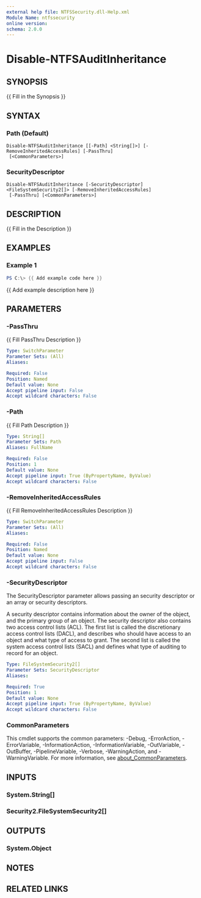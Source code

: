 ```yaml
---
external help file: NTFSSecurity.dll-Help.xml
Module Name: ntfssecurity
online version:
schema: 2.0.0
---
```


# Disable-NTFSAuditInheritance

## SYNOPSIS

{{ Fill in the Synopsis }}

## SYNTAX

### Path (Default)
```
Disable-NTFSAuditInheritance [[-Path] <String[]>] [-RemoveInheritedAccessRules] [-PassThru]
 [<CommonParameters>]
```

### SecurityDescriptor
```
Disable-NTFSAuditInheritance [-SecurityDescriptor] <FileSystemSecurity2[]> [-RemoveInheritedAccessRules]
 [-PassThru] [<CommonParameters>]
```

## DESCRIPTION

{{ Fill in the Description }}

## EXAMPLES

### Example 1

```PowerShell
PS C:\> {{ Add example code here }}
```

{{ Add example description here }}

## PARAMETERS

### -PassThru

{{ Fill PassThru Description }}

```yaml
Type: SwitchParameter
Parameter Sets: (All)
Aliases:

Required: False
Position: Named
Default value: None
Accept pipeline input: False
Accept wildcard characters: False
```

### -Path

{{ Fill Path Description }}

```yaml
Type: String[]
Parameter Sets: Path
Aliases: FullName

Required: False
Position: 1
Default value: None
Accept pipeline input: True (ByPropertyName, ByValue)
Accept wildcard characters: False
```

### -RemoveInheritedAccessRules

{{ Fill RemoveInheritedAccessRules Description }}

```yaml
Type: SwitchParameter
Parameter Sets: (All)
Aliases:

Required: False
Position: Named
Default value: None
Accept pipeline input: False
Accept wildcard characters: False
```

### -SecurityDescriptor

The SecurityDescriptor parameter allows passing an security descriptor or an array or security descriptors.

A security descriptor contains information about the owner of the object, and the primary group of an object. The security descriptor also contains two access control lists (ACL). The first list is called the discretionary access control lists (DACL), and describes who should have access to an object and what type of access to grant. The second list is called the system access control lists (SACL) and defines what type of auditing to record for an object.

```yaml
Type: FileSystemSecurity2[]
Parameter Sets: SecurityDescriptor
Aliases:

Required: True
Position: 1
Default value: None
Accept pipeline input: True (ByPropertyName, ByValue)
Accept wildcard characters: False
```

### CommonParameters
This cmdlet supports the common parameters: -Debug, -ErrorAction, -ErrorVariable, -InformationAction, -InformationVariable, -OutVariable, -OutBuffer, -PipelineVariable, -Verbose, -WarningAction, and -WarningVariable. For more information, see [about_CommonParameters](http://go.microsoft.com/fwlink/?LinkID=113216).

## INPUTS

### System.String[]

### Security2.FileSystemSecurity2[]

## OUTPUTS

### System.Object

## NOTES

## RELATED LINKS
